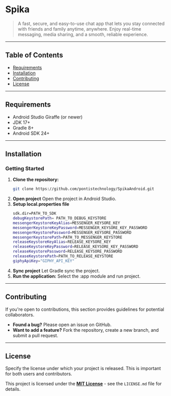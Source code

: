 # Spika

> A fast, secure, and easy-to-use chat app that lets you stay connected with friends and family anytime, anywhere. Enjoy real-time messaging, media sharing, and a smooth, reliable experience.

---

## Table of Contents

- [Requirements](#requirements)  
- [Installation](#installation)  
- [Contributing](#contributing)  
- [License](#license)  

---

## Requirements

- Android Studio Giraffe (or newer)  
- JDK 17+
- Gradle 8+
- Android SDK 24+

---

## Installation

### Getting Started

1.  **Clone the repository:**
    ```bash
    git clone https://github.com/pontistechnology/SpikaAndroid.git
    ```
2.  **Open project**
    Open the project in Android Studio.
3.  **Setup local.properties file**
    ```bash
    sdk.dir=PATH_TO_SDK
	debugKeystorePath= PATH_TO_DEBUG_KEYSTORE
	messengerKeystoreKeyAlias=MESSENGER_KEYSORE_KEY
	messengerKeystoreKeyPassword=MESSENGER_KEYSORE_KEY_PASSWORD
	messengerKeystorePassword=MESSENGER_KEYSORE_PASSWORD
	messengerKeystorePath=PATH_TO_MESSENGER_KEYSTORE
	releaseKeystoreKeyAlias=RELEASE_KEYSORE_KEY
	releaseKeystoreKeyPassword=RELEASE_KEYSORE_KEY_PASSWORD
	releaseKeystorePassword=RELEASE_KEYSORE_PASSWORD
	releaseKeystorePath=PATH_TO_RELEASE_KEYSTORE
	giphyApiKey="GIPHY_API_KEY"
    ```
4.  **Sync project**
    Let Gradle sync the project.
5.  **Run the application:**
    Select the :app module and run project.
    
---

## Contributing

If you're open to contributions, this section provides guidelines for potential collaborators.

* **Found a bug?** Please open an issue on GitHub.
* **Want to add a feature?** Fork the repository, create a new branch, and submit a pull request.

---

## License

Specify the license under which your project is released. This is important for both users and contributors.

This project is licensed under the **[MIT License](LICENSE.md)** - see the `LICENSE.md` file for details.




